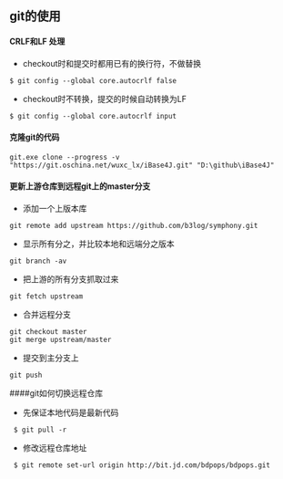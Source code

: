 ## git的使用

#### CRLF和LF 处理
- checkout时和提交时都用已有的换行符，不做替换
```
$ git config --global core.autocrlf false
```
- checkout时不转换，提交的时候自动转换为LF
```
$ git config --global core.autocrlf input
```

#### 克隆git的代码
```
git.exe clone --progress -v "https://git.oschina.net/wuxc_lx/iBase4J.git" "D:\github\iBase4J"
```
#### 更新上游仓库到远程git上的master分支
- 添加一个上版本库
```
git remote add upstream https://github.com/b3log/symphony.git
```
- 显示所有分之，并比较本地和远端分之版本
```
git branch -av
```
- 把上游的所有分支抓取过来
```
git fetch upstream
```
- 合并远程分支
```
git checkout master
git merge upstream/master
```
- 提交到主分支上
```
git push
```

####git如何切换远程仓库 
- 先保证本地代码是最新代码
```
 $ git pull -r
```
- 修改远程仓库地址
```
 $ git remote set-url origin http://bit.jd.com/bdpops/bdpops.git 
```


